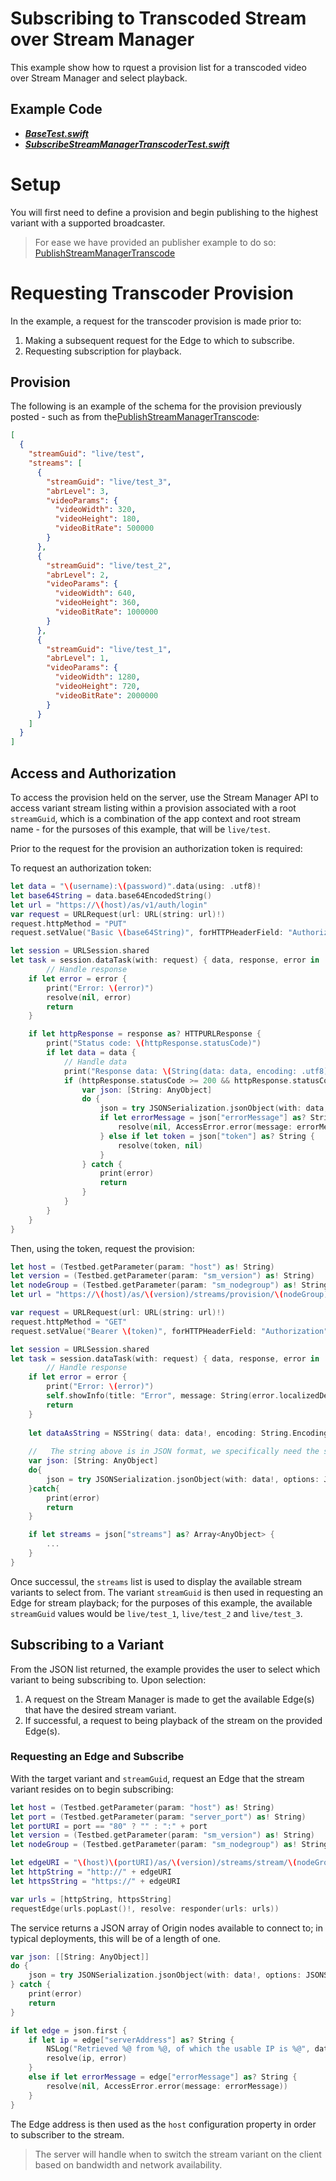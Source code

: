# Subscribing to Transcoded Stream over Stream Manager

This example show how to rquest a provision list for a transcoded video over Stream Manager and select playback.

## Example Code

- ***[BaseTest.swift](../BaseTest.swift)***
- ***[SubscribeStreamManagerTranscoderTest.swift](SubscribeStreamManagerTranscoderTest.swift)***

# Setup

You will first need to define a provision and begin publishing to the highest variant with a supported broadcaster.

> For ease we have provided an publisher example to do so: [PublishStreamManagerTranscode](../PublishStreamManagerTranscode)

# Requesting Transcoder Provision

In the example, a request for the transcoder provision is made prior to:

1. Making a subsequent request for the Edge to which to subscribe.
2. Requesting subscription for playback.

## Provision

The following is an example of the schema for the provision previously posted - such as from the[PublishStreamManagerTranscode](../PublishStreamManagerTranscode):

```json
[
  {
    "streamGuid": "live/test",
    "streams": [
      {
        "streamGuid": "live/test_3",
        "abrLevel": 3,
        "videoParams": {
          "videoWidth": 320,
          "videoHeight": 180,
          "videoBitRate": 500000
        }
      },
      {
        "streamGuid": "live/test_2",
        "abrLevel": 2,
        "videoParams": {
          "videoWidth": 640,
          "videoHeight": 360,
          "videoBitRate": 1000000
        }
      },
      {
        "streamGuid": "live/test_1",
        "abrLevel": 1,
        "videoParams": {
          "videoWidth": 1280,
          "videoHeight": 720,
          "videoBitRate": 2000000
        }
      }
    ]
  }
]
```

## Access and Authorization

To access the provision held on the server, use the Stream Manager API to access variant stream listing within a provision associated with a root `streamGuid`, which is a combination of the app context and root stream name - for the pursoses of this example, that will be `live/test`.

Prior to the request for the provision an authorization token is required:

To request an authorization token:

```Swift
let data = "\(username):\(password)".data(using: .utf8)!
let base64String = data.base64EncodedString()
let url = "https://\(host)/as/v1/auth/login"
var request = URLRequest(url: URL(string: url)!)
request.httpMethod = "PUT"
request.setValue("Basic \(base64String)", forHTTPHeaderField: "Authorization")

let session = URLSession.shared
let task = session.dataTask(with: request) { data, response, error in
        // Handle response
    if let error = error {
        print("Error: \(error)")
        resolve(nil, error)
        return
    }

    if let httpResponse = response as? HTTPURLResponse {
        print("Status code: \(httpResponse.statusCode)")
        if let data = data {
            // Handle data
            print("Response data: \(String(data: data, encoding: .utf8) ?? "")")
            if (httpResponse.statusCode >= 200 && httpResponse.statusCode < 300) {
                var json: [String: AnyObject]
                do {
                    json = try JSONSerialization.jsonObject(with: data, options: JSONSerialization.ReadingOptions()) as! [String: AnyObject]
                    if let errorMessage = json["errorMessage"] as? String {
                        resolve(nil, AccessError.error(message: errorMessage))
                    } else if let token = json["token"] as? String {
                        resolve(token, nil)
                    }
                } catch {
                    print(error)
                    return
                }
            }
        }
    }
}
```

Then, using the token, request the provision:

```Swift
let host = (Testbed.getParameter(param: "host") as! String)
let version = (Testbed.getParameter(param: "sm_version") as! String)
let nodeGroup = (Testbed.getParameter(param: "sm_nodegroup") as! String)
let url = "https://\(host)/as/\(version)/streams/provision/\(nodeGroup)/\(streamGuid)"

var request = URLRequest(url: URL(string: url)!)
request.httpMethod = "GET"
request.setValue("Bearer \(token)", forHTTPHeaderField: "Authorization")

let session = URLSession.shared
let task = session.dataTask(with: request) { data, response, error in
        // Handle response
    if let error = error {
        print("Error: \(error)")
        self.showInfo(title: "Error", message: String(error.localizedDescription))
        return
    }
    
    let dataAsString = NSString( data: data!, encoding: String.Encoding.utf8.rawValue)
    
    //   The string above is in JSON format, we specifically need the serverAddress value
    var json: [String: AnyObject]
    do{
        json = try JSONSerialization.jsonObject(with: data!, options: JSONSerialization.ReadingOptions()) as! [String: AnyObject]
    }catch{
        print(error)
        return
    }

    if let streams = json["streams"] as? Array<AnyObject> {
        ...
    }
}
```

Once successul, the `streams` list is used to display the available stream variants to select from. The variant `streamGuid` is then used in requesting an Edge for stream playback; for the purposes of this example, the available `streamGuid` values would be `live/test_1`, `live/test_2` and `live/test_3`.

## Subscribing to a Variant

From the JSON list returned, the example provides the user to select which variant to being subscribing to. Upon selection:

1. A request on the Stream Manager is made to get the available Edge(s) that have the desired stream variant.
2. If successful, a request to being playback of the stream on the provided Edge(s).

### Requesting an Edge and Subscribe

With the target variant and `streamGuid`, request an Edge that the stream variant resides on to begin subscribing:

```Swift
let host = (Testbed.getParameter(param: "host") as! String)
let port = (Testbed.getParameter(param: "server_port") as! String)
let portURI = port == "80" ? "" : ":" + port
let version = (Testbed.getParameter(param: "sm_version") as! String)
let nodeGroup = (Testbed.getParameter(param: "sm_nodegroup") as! String)

let edgeURI = "\(host)\(portURI)/as/\(version)/streams/stream/\(nodeGroup)/subscribe/\(streamGuid)"
let httpString = "http://" + edgeURI
let httpsString = "https://" + edgeURI

var urls = [httpString, httpsString]
requestEdge(urls.popLast()!, resolve: responder(urls: urls))
```

The service returns a JSON array of Origin nodes available to connect to; in typical deployments, this will be of a length of one.

```Swift
var json: [[String: AnyObject]]
do {
    json = try JSONSerialization.jsonObject(with: data!, options: JSONSerialization.ReadingOptions()) as! [[String: AnyObject]]
} catch {
    print(error)
    return
}

if let edge = json.first {
    if let ip = edge["serverAddress"] as? String {
        NSLog("Retrieved %@ from %@, of which the usable IP is %@", dataAsString!, url, ip);
        resolve(ip, error)
    }
    else if let errorMessage = edge["errorMessage"] as? String {
        resolve(nil, AccessError.error(message: errorMessage))
    }
}
```

The Edge address is then used as the `host` configuration property in order to subscriber to the stream.

> The server will handle when to switch the stream variant on the client based on bandwidth and network availability.

